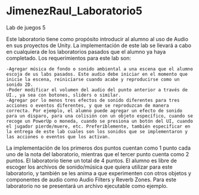 # JimenezRaul_Laboratorio5
Lab de juegos 5

Este laboratorio tiene como propósito introducir al alumno al uso de Audio en sus proyectos de Unity. La implementación de este lab se llevará a cabo en cualquiera de los laboratorios pasados que el alumno ya haya completado. Los requerimientos para este lab son:

    -Agregar música de fondo o sonido ambiental a una escena que el alumno escoja de us labs pasados. Este audio debe iniciar en el momento que inicie la escena, reiniciarse cuando acabe y reproducirse como un sonido 2D.
    -Poder modificar el volumen del audio del punto anterior a través de UI., ya sea con botones, sliders o similar.
    -Agregar por lo menos tres efectos de sonido diferentes para tres acciones o eventos diferentes, y que se reproduzcan de manera correcta. Por ejemplo, el alumno puede agregar un efecto de sonido para un disparo, para una colisión con un objeto específico, cuando se recoge un PowerUp o moneda, cuando se presiona un botón del UI, cuando el jugador pierde/muere, etc. Preferiblemente, también especificar en la entrega de este lab cuales son los sonidos que se implementaron y las acciones o eventos que los activan.
La implementación de los primeros dos puntos cuentan como 1 punto cada uno de la nota del laboratorio, mientras que el tercer punto cuenta como 2 puntos. El laboratorio tiene un total de 4 puntos. El alumno es libre de escoger los archivos de sonido/música que quiera utilizar para este laboratorio, y también se les anima a que experimenten con otros objetos y componentes de audio como Audio Filters y Reverb Zones. Para este laboratorio no se presentará un archivo ejecutable como ejemplo.
